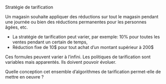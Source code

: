 Stratégie de tarification 

Un magasin souhaite appliquer des réductions sur tout le magasin pendant une journée 
ou bien des réductions permanentes pour les personnes âgées, etc.
- La stratégie de tarification peut varier, par exemple: 
10% pour toutes les ventes pendant un certain de temps,
- Réduction fixe de 10$ pour tout achat d’un montant supérieur à 200$

Ces formules peuvent varier à l’infini. Les politiques de tarification sont variables mais apparentés. Ils doivent pouvoir évoluer.

Quelle conception cet ensemble d’algorithmes de tarification permet-elle de mettre en oeuvre ?
